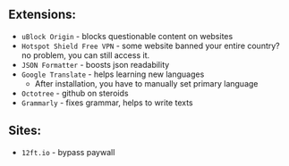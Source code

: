 ## Extensions:
* `uBlock Origin` - blocks questionable content on websites
* `Hotspot Shield Free VPN` - some website banned your entire country? no problem, you can still access it.
* `JSON Formatter` - boosts json readability
* `Google Translate` - helps learning new languages
    * After installation, you have to manually set primary language
* `Octotree` - github on steroids
* `Grammarly` - fixes grammar, helps to write texts

## Sites:
* `12ft.io` - bypass paywall
